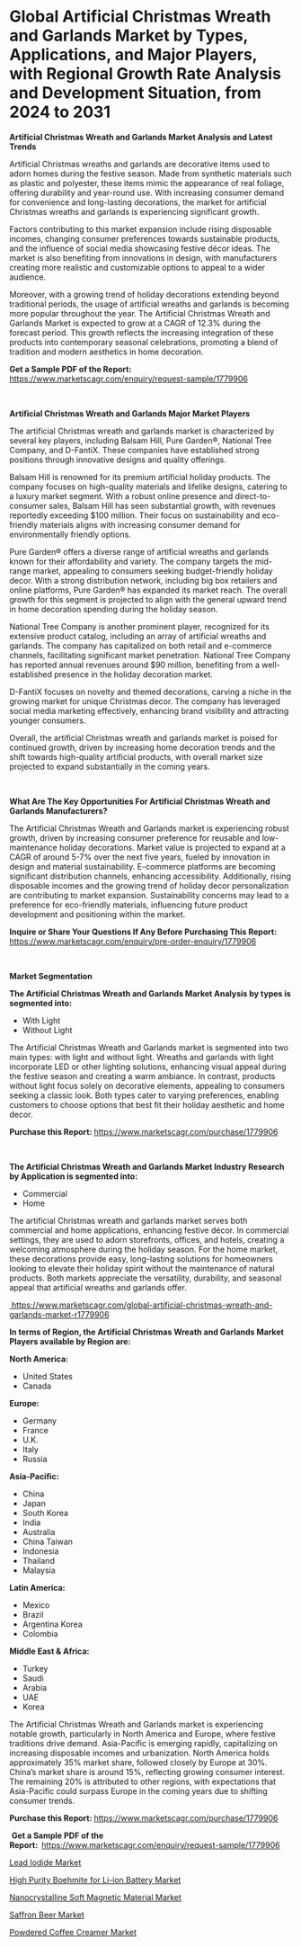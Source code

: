 <p><h1>Global Artificial Christmas Wreath and Garlands Market by Types, Applications, and Major Players, with Regional Growth Rate Analysis and Development Situation, from 2024 to 2031</h1></p><p><strong>Artificial Christmas Wreath and Garlands Market Analysis and Latest Trends</strong></p>
<p><p>Artificial Christmas wreaths and garlands are decorative items used to adorn homes during the festive season. Made from synthetic materials such as plastic and polyester, these items mimic the appearance of real foliage, offering durability and year-round use. With increasing consumer demand for convenience and long-lasting decorations, the market for artificial Christmas wreaths and garlands is experiencing significant growth.</p><p>Factors contributing to this market expansion include rising disposable incomes, changing consumer preferences towards sustainable products, and the influence of social media showcasing festive décor ideas. The market is also benefiting from innovations in design, with manufacturers creating more realistic and customizable options to appeal to a wider audience.</p><p>Moreover, with a growing trend of holiday decorations extending beyond traditional periods, the usage of artificial wreaths and garlands is becoming more popular throughout the year. The Artificial Christmas Wreath and Garlands Market is expected to grow at a CAGR of 12.3% during the forecast period. This growth reflects the increasing integration of these products into contemporary seasonal celebrations, promoting a blend of tradition and modern aesthetics in home decoration.</p></p>
<p><strong>Get a Sample PDF of the Report:&nbsp;</strong> <a href="https://www.marketscagr.com/enquiry/request-sample/1779906?utm_campaign=1268&utm_medium=2&utm_source=Github&utm_content=ia&utm_term=09102024&utm_id=artificial-christmas-wreath-and-garlands">https://www.marketscagr.com/enquiry/request-sample/1779906</a></p>
<p>&nbsp;</p>
<p><strong>Artificial Christmas Wreath and Garlands Major Market Players</strong></p>
<p><p>The artificial Christmas wreath and garlands market is characterized by several key players, including Balsam Hill, Pure Garden®, National Tree Company, and D-FantiX. These companies have established strong positions through innovative designs and quality offerings.</p><p>Balsam Hill is renowned for its premium artificial holiday products. The company focuses on high-quality materials and lifelike designs, catering to a luxury market segment. With a robust online presence and direct-to-consumer sales, Balsam Hill has seen substantial growth, with revenues reportedly exceeding $100 million. Their focus on sustainability and eco-friendly materials aligns with increasing consumer demand for environmentally friendly options.</p><p>Pure Garden® offers a diverse range of artificial wreaths and garlands known for their affordability and variety. The company targets the mid-range market, appealing to consumers seeking budget-friendly holiday decor. With a strong distribution network, including big box retailers and online platforms, Pure Garden® has expanded its market reach. The overall growth for this segment is projected to align with the general upward trend in home decoration spending during the holiday season.</p><p>National Tree Company is another prominent player, recognized for its extensive product catalog, including an array of artificial wreaths and garlands. The company has capitalized on both retail and e-commerce channels, facilitating significant market penetration. National Tree Company has reported annual revenues around $90 million, benefiting from a well-established presence in the holiday decoration market.</p><p>D-FantiX focuses on novelty and themed decorations, carving a niche in the growing market for unique Christmas decor. The company has leveraged social media marketing effectively, enhancing brand visibility and attracting younger consumers.</p><p>Overall, the artificial Christmas wreath and garlands market is poised for continued growth, driven by increasing home decoration trends and the shift towards high-quality artificial products, with overall market size projected to expand substantially in the coming years.</p></p>
<p>&nbsp;</p>
<p><strong>What Are The Key Opportunities For Artificial Christmas Wreath and Garlands Manufacturers?</strong></p>
<p><p>The Artificial Christmas Wreath and Garlands market is experiencing robust growth, driven by increasing consumer preference for reusable and low-maintenance holiday decorations. Market value is projected to expand at a CAGR of around 5-7% over the next five years, fueled by innovation in design and material sustainability. E-commerce platforms are becoming significant distribution channels, enhancing accessibility. Additionally, rising disposable incomes and the growing trend of holiday decor personalization are contributing to market expansion. Sustainability concerns may lead to a preference for eco-friendly materials, influencing future product development and positioning within the market.</p></p>
<p><strong>Inquire or Share Your Questions If Any Before Purchasing This Report:</strong> <a href="https://www.marketscagr.com/enquiry/pre-order-enquiry/1779906?utm_campaign=1268&utm_medium=2&utm_source=Github&utm_content=ia&utm_term=09102024&utm_id=artificial-christmas-wreath-and-garlands">https://www.marketscagr.com/enquiry/pre-order-enquiry/1779906</a></p>
<p>&nbsp;</p>
<p><strong>Market Segmentation</strong></p>
<p><strong>The Artificial Christmas Wreath and Garlands Market Analysis by types is segmented into:</strong></p>
<p><ul><li>With Light</li><li>Without Light</li></ul></p>
<p><p>The Artificial Christmas Wreath and Garlands market is segmented into two main types: with light and without light. Wreaths and garlands with light incorporate LED or other lighting solutions, enhancing visual appeal during the festive season and creating a warm ambiance. In contrast, products without light focus solely on decorative elements, appealing to consumers seeking a classic look. Both types cater to varying preferences, enabling customers to choose options that best fit their holiday aesthetic and home decor.</p></p>
<p><strong>Purchase this Report:&nbsp;</strong><a href="https://www.marketscagr.com/purchase/1779906?utm_campaign=1268&utm_medium=2&utm_source=Github&utm_content=ia&utm_term=09102024&utm_id=artificial-christmas-wreath-and-garlands">https://www.marketscagr.com/purchase/1779906</a></p>
<p>&nbsp;</p>
<p><strong>The Artificial Christmas Wreath and Garlands Market Industry Research by Application is segmented into:</strong></p>
<p><ul><li>Commercial</li><li>Home</li></ul></p>
<p><p>The artificial Christmas wreath and garlands market serves both commercial and home applications, enhancing festive décor. In commercial settings, they are used to adorn storefronts, offices, and hotels, creating a welcoming atmosphere during the holiday season. For the home market, these decorations provide easy, long-lasting solutions for homeowners looking to elevate their holiday spirit without the maintenance of natural products. Both markets appreciate the versatility, durability, and seasonal appeal that artificial wreaths and garlands offer.</p></p>
<p><a href="https://www.marketscagr.com/global-artificial-christmas-wreath-and-garlands-market-r1779906?utm_campaign=1268&utm_medium=2&utm_source=Github&utm_content=ia&utm_term=09102024&utm_id=artificial-christmas-wreath-and-garlands">&nbsp;https://www.marketscagr.com/global-artificial-christmas-wreath-and-garlands-market-r1779906</a></p>
<p><strong>In terms of Region, the Artificial Christmas Wreath and Garlands Market Players available by Region are:</strong></p>
<p>
    <p> <strong> North America: </strong>
        <ul>
            <li>United States</li>
            <li>Canada</li>
        </ul>
        </p> 
    <p> <strong> Europe: </strong>
        <ul>
            <li>Germany</li>
            <li>France</li>
            <li>U.K.</li>
            <li>Italy</li>
            <li>Russia</li>
        </ul>
        </p> 
    <p> <strong> Asia-Pacific: </strong>
        <ul>
            <li>China</li>
            <li>Japan</li>
            <li>South Korea</li>
            <li>India</li>
            <li>Australia</li>
            <li>China Taiwan</li>
            <li>Indonesia</li>
            <li>Thailand</li>
            <li>Malaysia</li>
        </ul>
        </p> 
    <p> <strong> Latin America: </strong>
        <ul>
            <li>Mexico</li>
            <li>Brazil</li>
            <li>Argentina Korea</li>
            <li>Colombia</li>
        </ul>
        </p> 
    <p> <strong> Middle East & Africa: </strong>
        <ul>
            <li>Turkey</li>
            <li>Saudi</li>
            <li>Arabia</li>
            <li>UAE</li>
            <li>Korea</li>
        </ul>
    </p>
    </p>
<p><p>The Artificial Christmas Wreath and Garlands market is experiencing notable growth, particularly in North America and Europe, where festive traditions drive demand. Asia-Pacific is emerging rapidly, capitalizing on increasing disposable incomes and urbanization. North America holds approximately 35% market share, followed closely by Europe at 30%. China’s market share is around 15%, reflecting growing consumer interest. The remaining 20% is attributed to other regions, with expectations that Asia-Pacific could surpass Europe in the coming years due to shifting consumer trends.</p></p>
<p><strong>Purchase this Report: </strong><a href="https://www.marketscagr.com/purchase/1779906?utm_campaign=1268&utm_medium=2&utm_source=Github&utm_content=ia&utm_term=09102024&utm_id=artificial-christmas-wreath-and-garlands">https://www.marketscagr.com/purchase/1779906</a></p>
<p>&nbsp;<strong>Get a Sample PDF of the Report:&nbsp;&nbsp;</strong><a href="https://www.marketscagr.com/enquiry/request-sample/1779906?utm_campaign=1268&utm_medium=2&utm_source=Github&utm_content=ia&utm_term=09102024&utm_id=artificial-christmas-wreath-and-garlands">https://www.marketscagr.com/enquiry/request-sample/1779906</a></p>
<p><strong></strong></p>
<p><p><a href="https://www.linkedin.com/pulse/lead-iodide-market-outlook-share-analysis-growth-trends-forecasts-jxdfe?utm_campaign=1268&utm_medium=2&utm_source=Github&utm_content=ia&utm_term=09102024&utm_id=artificial-christmas-wreath-and-garlands">Lead Iodide Market</a></p><p><a href="https://github.com/radmanjxendrisczn/Market-Research-Report-List-1/blob/main/high-purity-boehmite-for-li-ion-battery-market.md?utm_campaign=1268&utm_medium=2&utm_source=Github&utm_content=ia&utm_term=09102024&utm_id=artificial-christmas-wreath-and-garlands">High Purity Boehmite for Li-ion Battery Market</a></p><p><a href="https://github.com/RickHolmes3/Market-Research-Report-List-6/blob/main/nanocrystalline-soft-magnetic-material-market.md?utm_campaign=1268&utm_medium=2&utm_source=Github&utm_content=ia&utm_term=09102024&utm_id=artificial-christmas-wreath-and-garlands">Nanocrystalline Soft Magnetic Material Market</a></p><p><a href="https://issuu.com/reportprime-2/docs/saffron-beer-market-size-2030.pptx_c2c47e4a014fd9?utm_campaign=1268&utm_medium=2&utm_source=Github&utm_content=ia&utm_term=09102024&utm_id=artificial-christmas-wreath-and-garlands">Saffron Beer Market</a></p><p><a href="https://issuu.com/reportprime-2/docs/powdered-coffee-creamer-market-size_deb347d65a30f5?utm_campaign=1268&utm_medium=2&utm_source=Github&utm_content=ia&utm_term=09102024&utm_id=artificial-christmas-wreath-and-garlands">Powdered Coffee Creamer Market</a></p></p>